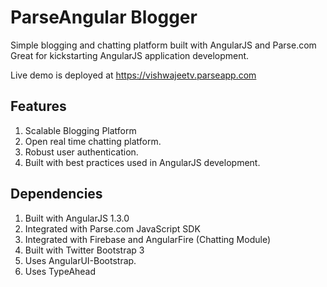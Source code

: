 ParseAngular Blogger
==============

Simple blogging and chatting platform built with AngularJS and Parse.com
Great for kickstarting AngularJS application development.

Live demo is deployed at https://vishwajeetv.parseapp.com

Features
--------
1. Scalable Blogging Platform
2. Open real time chatting platform.
3. Robust user authentication.
4. Built with best practices used in AngularJS development.

Dependencies
------------
1. Built with AngularJS 1.3.0
2. Integrated with Parse.com JavaScript SDK
3. Integrated with Firebase and AngularFire (Chatting Module)
4. Built with Twitter Bootstrap 3
5. Uses AngularUI-Bootstrap.
6. Uses TypeAhead
